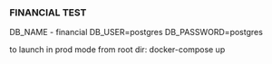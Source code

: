 ### FINANCIAL TEST

DB_NAME - financial
DB_USER=postgres
DB_PASSWORD=postgres


to launch in prod mode from root dir:
    docker-compose up
